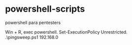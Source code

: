 # powershell-scripts
powershell para pentesters

Win + R, exec powershell.
Set-ExecutionPolicy Unrestricted.
.\pingsweep.ps1 192.168.0

